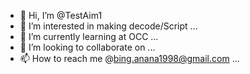 - 👋 Hi, I’m @TestAim1
- 👀 I’m interested in making decode/Script ...
- 🌱 I’m currently learning at OCC ...
- 💞️ I’m looking to collaborate on ...
- 📫 How to reach me @bing.anana1998@gmail.com ...

<!---
TestAim1/TestAim1 is a ✨ special ✨ repository because its `README.md` (this file) appears on your GitHub profile.
You can click the Preview link to take a look at your changes.
--->

